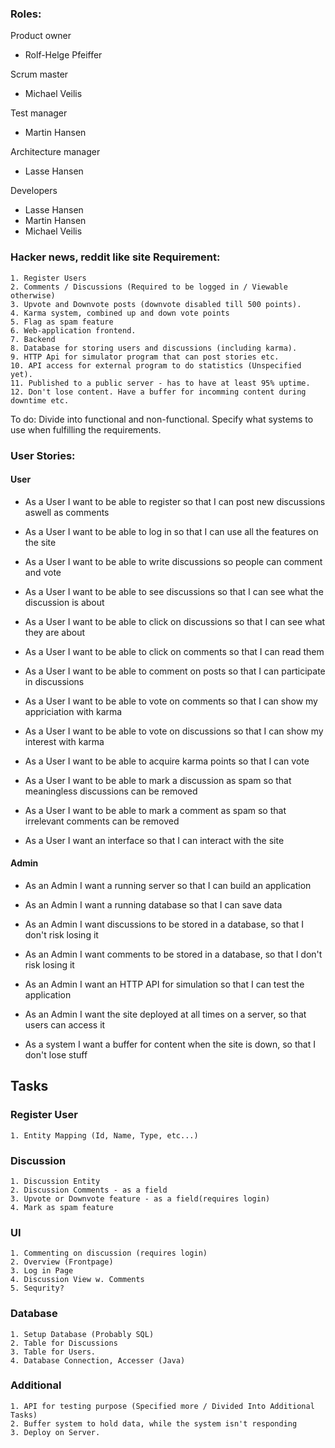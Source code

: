 ### Roles:
Product owner
- Rolf-Helge Pfeiffer

Scrum master
- Michael Veilis

Test manager
- Martin Hansen

Architecture manager
- Lasse Hansen

Developers
- Lasse Hansen
- Martin Hansen
- Michael Veilis

### Hacker news, reddit like site Requirement:

	1. Register Users
	2. Comments / Discussions (Required to be logged in / Viewable otherwise)
	3. Upvote and Downvote posts (downvote disabled till 500 points). 
	4. Karma system, combined up and down vote points
	5. Flag as spam feature
	6. Web-application frontend. 
	7. Backend
	8. Database for storing users and discussions (including karma).
	9. HTTP Api for simulator program that can post stories etc.
	10. API access for external program to do statistics (Unspecified yet).
	11. Published to a public server - has to have at least 95% uptime. 
	12. Don't lose content. Have a buffer for incomming content during downtime etc.  



To do:
	Divide into functional and non-functional. 
	Specify what systems to use when fulfilling the requirements. 
	
	
	
### User Stories:
#### User
- As a User I want to be able to register so that I can post new discussions aswell as comments

- As a User I want to be able to log in so that I can use all the features on the site

- As a User I want to be able to write discussions so people can comment and vote

- As a User I want to be able to see discussions so that I can see what the discussion is about

- As a User I want to be able to click on discussions so that I can see what they are about

- As a User I want to be able to click on comments so that I can read them

- As a User I want to be able to comment on posts so that I can participate in discussions

- As a User I want to be able to vote on comments so that I can show my appriciation with karma

- As a User I want to be able to vote on discussions so that I can show my interest with karma

- As a User I want to be able to acquire karma points so that I can vote

- As a User I want to be able to mark a discussion as spam so that meaningless discussions can be removed

- As a User I want to be able to mark a comment as spam so that irrelevant comments can be removed

- As a User I want an interface so that I can interact with the site

#### Admin
- As an Admin I want a running server so that I can build an application

- As an Admin I want a running database so that I can save data

- As an Admin I want discussions to be stored in a database, so that I don't risk losing it

- As an Admin I want comments to be stored in a database, so that I don't risk losing it

- As an Admin I want an HTTP API for simulation so that I can test the application

- As an Admin I want the site deployed at all times on a server, so that users can access it

- As a system I want a buffer for content when the site is down, so that I don't lose stuff



## Tasks

### Register User
	1. Entity Mapping (Id, Name, Type, etc...)

### Discussion
	1. Discussion Entity 
	2. Discussion Comments - as a field
	3. Upvote or Downvote feature - as a field(requires login) 
	4. Mark as spam feature

### UI
	1. Commenting on discussion (requires login) 
	2. Overview (Frontpage) 
	3. Log in Page
	4. Discussion View w. Comments
	5. Sequrity?

### Database 
	1. Setup Database (Probably SQL) 
	2. Table for Discussions
	3. Table for Users.
	4. Database Connection, Accesser (Java)

### Additional
	1. API for testing purpose (Specified more / Divided Into Additional Tasks)
	2. Buffer system to hold data, while the system isn't responding
	3. Deploy on Server. 




